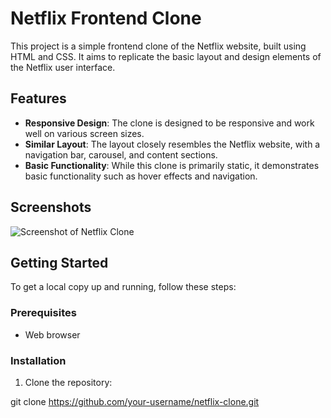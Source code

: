 # Netflix Frontend Clone

This project is a simple frontend clone of the Netflix website, built using HTML and CSS. It aims to replicate the basic layout and design elements of the Netflix user interface.

## Features

- **Responsive Design**: The clone is designed to be responsive and work well on various screen sizes.
- **Similar Layout**: The layout closely resembles the Netflix website, with a navigation bar, carousel, and content sections.
- **Basic Functionality**: While this clone is primarily static, it demonstrates basic functionality such as hover effects and navigation.

## Screenshots

![Screenshot of Netflix Clone](images/netflixposter.png)

## Getting Started

To get a local copy up and running, follow these steps:

### Prerequisites

- Web browser

### Installation

1. Clone the repository:


git clone https://github.com/your-username/netflix-clone.git
